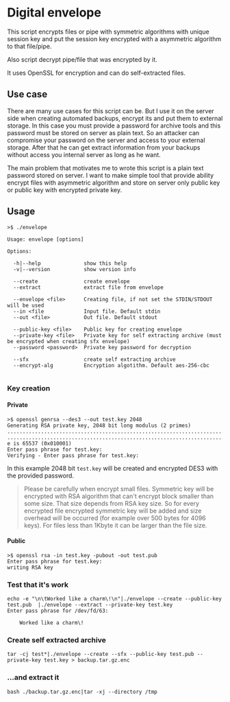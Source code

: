 # Digital envelope

This script encrypts files or pipe with symmetric algorithms with unique session key and put the session key encrypted with a asymmetric algorithm to that file/pipe.

Also script decrypt pipe/file that was encrypted by it.

It uses OpenSSL for encryption and can do self-extracted files.

## Use case

There are many use cases for this script can be. But I use it on the server side when creating automated backups, encrypt its and put them to external storage. In this case you must provide a password for archive tools and this password must be stored on server as plain text. So an attacker can compromise your password on the server and access to your external storage. After that he can get extract information from your backups without access you internal server as long as he want.

The main problem that motivates me to wrote this script is a plain text password stored on server. I want to make simple tool that provide ability encrypt files with asymmetric algorithm and store on server only public key or public key with encrypted private key.

## Usage
```
>$ ./envelope 

Usage: envelope [options]

Options:

  -h|--help              show this help
  -v|--version           show version info
                         
  --create               create envelope
  --extract              extract file from envelope
                         
  --envelope <file>      Creating file, if not set the STDIN/STDOUT will be used
  --in <file             Input file. Default stdin 
  --out <file>           Out file. Default stdout
                         
  --public-key <file>    Public key for creating envelope
  --private-key <file>   Private key for self extracting archive (must be encrypted when creating sfx envelope)
  --password <password>  Private key password for decryption
                         
  --sfx                  create self extracting archive
  --encrypt-alg          Encryption algotithm. Default aes-256-cbc
 
```

### Key creation
#### Private 
```
>$ openssl genrsa --des3 --out test.key 2048
Generating RSA private key, 2048 bit long modulus (2 primes)
.......................................................................+++++
...................................................................................+++++
e is 65537 (0x010001)
Enter pass phrase for test.key:
Verifying - Enter pass phrase for test.key:
```
In this example 2048 bit ``test.key`` will be created and encrypted DES3 with the provided password.

> Please be carefully when encrypt small files. Symmetric key will be encrypted with RSA algorithm that can't encrypt block smaller than some size. That size depends from RSA key size. So for every encrypted file encrypted symmetric key will be added and size overhead will be occurred (for example over 500 bytes for 4096 keys). For files less than 1Kbyte it can be larger than the file size.

#### Public
```
>$ openssl rsa -in test.key -pubout -out test.pub
Enter pass phrase for test.key:
writing RSA key
```

### Test that it's work
```
echo -e "\n\tWorked like a charm\!\n"|./envelope --create --public-key test.pub  |./envelope --extract --private-key test.key
Enter pass phrase for /dev/fd/63:

	Worked like a charm\!

```

### Create self extracted archive
```
tar -cj test*|./envelope --create --sfx --public-key test.pub --private-key test.key > backup.tar.gz.enc
```
### ...and extract it
```
bash ./backup.tar.gz.enc|tar -xj --directory /tmp
```
